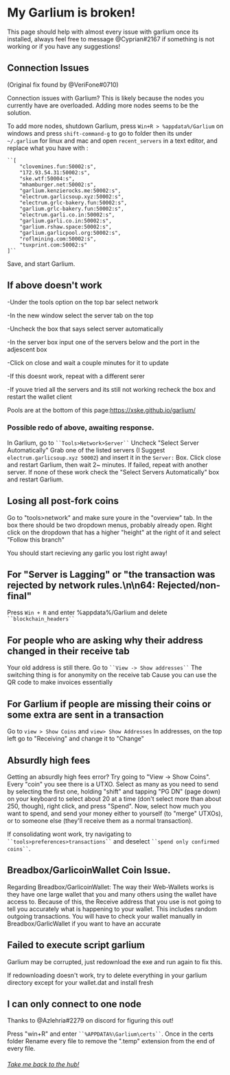 # My Garlium is broken!

This page should help with almost every issue with garlium once its installed, always feel free to message @Cyprian#2167 if something is not working or if you have any suggestions!

## Connection Issues

(Original fix found by @VeriFone#0710)

Connection issues with Garlium? This is likely because the nodes you currently have are overloaded. Adding more nodes seems to be the solution.

To add more nodes, shutdown Garlium, press `Win+R > %appdata%/Garlium` on windows and press `shift-command-g` to go to folder then its under `~/.garlium` for linux and mac and open `recent_servers` in a text editor, and replace what you have with :  
```
``[  
    "clovemines.fun:50002:s",  
    "172.93.54.31:50002:s",  
    "ske.wtf:50004:s",  
    "mhamburger.net:50002:s",  
    "garlium.kenzierocks.me:50002:s",  
    "electrum.garlicsoup.xyz:50002:s",  
    "electrum.grlc-bakery.fun:50002:s",  
    "garlium.grlc-bakery.fun:50002:s",  
    "electrum.garli.co.in:50002:s",  
    "garlium.garli.co.in:50002:s",
    "garlium.rshaw.space:50002:s",
    "garlium.garlicpool.org:50002:s",
    "roflmining.com:50002:s",
    "tuxprint.com:50002:s"
]``
```
Save, and start Garlium.
 
## If above doesn't work

-Under the tools option on the top bar select network

-In the new window select the server tab on the top

-Uncheck the box that says select server automatically

-In the server box input one of the servers below and the port in the adjescent box

-Click on close and wait a couple minutes for it to update

-If this doesnt work, repeat with a different serer

-If youve tried all the servers and its still not working recheck the box and restart the wallet client

Pools are at the bottom of this page:https://xske.github.io/garlium/

### Possible redo of above, awaiting response.

In Garlium, go to ` ``Tools>Network>Server`` ` Uncheck "Select Server Automatically"
Grab one of the listed servers (I Suggest `electrum.garlicsoup.xyz 50002`) and insert it in the `Server:` Box.
Click close and restart Garlium, then wait 2~ minutes. If failed, repeat with another server. If none of these work
check the "Select Servers Automatically" box and restart Garlium.

## Losing all post-fork coins

Go to "tools>network" and make sure youre in the "overview" tab. In the box there should be two dropdown menus, probably already open. Right click on the dropdown that has a higher "height" at the right of it and select "Follow this branch"

You should start recieving any garlic you lost right away!

## For "Server is Lagging" or "the transaction was rejected by network rules.\n\n64: Rejected/non-final"
 
Press `Win + R` and enter %appdata%/Garlium and delete ` ``blockchain_headers`` `
 
## For people who are asking why their address changed in their receive tab
 
Your old address is still there. Go to ` ``View -> Show addresses`` `
The switching thing is for anonymity on the receive tab
Cause you can use the QR code to make invoices essentially

## For Garlium if people are missing their coins or some extra are sent in a transaction
 
Go to `view > Show Coins`
and `view> Show Addresses`
In addresses, on the top left go to "Receiving" and change it to "Change"

## Absurdly high fees

Getting an absurdly high fees error? Try going to "View -> Show Coins". Every "coin" you see there is a UTXO. Select as many as you need to send by selecting the first one, holding "shift" and tapping "PG DN" (page down) on your keyboard to select about 20 at a time (don't select more than about 250, though), right click, and press "Spend". Now, select how much you want to spend, and send your money either to yourself (to "merge" UTXOs), or to someone else (they'll receive them as a normal transaction).

If consolidating wont work, try navigating to ` ``tools>preferences>transactions`` ` and deselect ` ``spend only confirmed coins`` `.

## Breadbox/GarlicoinWallet Coin Issue.

Regarding Breadbox/GarlicoinWallet: The way their Web-Wallets works is they have one large wallet that you
and many others using the wallet have access to. Because of this, the Receive address that
you use is not going to tell you accurately what is happening to your wallet.
This includes random outgoing transactions.
You will have to check your wallet manually in Breadbox/GarlicWallet if you want to have an accurate

## Failed to execute script garlium

Garlium may be corrupted, just redownload the exe and run again to fix this.

If redownloading doesn't work, try to delete everything in your garlium directory except for your wallet.dat and install fresh

## I can only connect to one node
Thanks to @Azlehria#2279 on discord for figuring this out!

Press "win+R" and enter ` ``%APPDATA%\Garlium\certs`` `. Once in the certs folder  Rename every file to remove the ".temp" extension from the end of every file.

###### [Take me back to the hub!](https://cyprian831.github.io/Garlicoin/)
